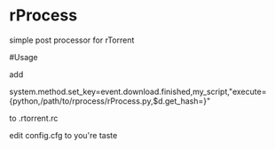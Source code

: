 rProcess
========

simple post processor for rTorrent


#Usage

add

system.method.set_key=event.download.finished,my_script,"execute={python,/path/to/rprocess/rProcess.py,$d.get_hash=}"

to .rtorrent.rc

edit config.cfg to you're taste

